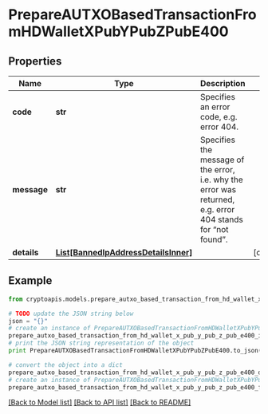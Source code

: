 # PrepareAUTXOBasedTransactionFromHDWalletXPubYPubZPubE400


## Properties
Name | Type | Description | Notes
------------ | ------------- | ------------- | -------------
**code** | **str** | Specifies an error code, e.g. error 404. | 
**message** | **str** | Specifies the message of the error, i.e. why the error was returned, e.g. error 404 stands for “not found”. | 
**details** | [**List[BannedIpAddressDetailsInner]**](BannedIpAddressDetailsInner.md) |  | [optional] 

## Example

```python
from cryptoapis.models.prepare_autxo_based_transaction_from_hd_wallet_x_pub_y_pub_z_pub_e400 import PrepareAUTXOBasedTransactionFromHDWalletXPubYPubZPubE400

# TODO update the JSON string below
json = "{}"
# create an instance of PrepareAUTXOBasedTransactionFromHDWalletXPubYPubZPubE400 from a JSON string
prepare_autxo_based_transaction_from_hd_wallet_x_pub_y_pub_z_pub_e400_instance = PrepareAUTXOBasedTransactionFromHDWalletXPubYPubZPubE400.from_json(json)
# print the JSON string representation of the object
print PrepareAUTXOBasedTransactionFromHDWalletXPubYPubZPubE400.to_json()

# convert the object into a dict
prepare_autxo_based_transaction_from_hd_wallet_x_pub_y_pub_z_pub_e400_dict = prepare_autxo_based_transaction_from_hd_wallet_x_pub_y_pub_z_pub_e400_instance.to_dict()
# create an instance of PrepareAUTXOBasedTransactionFromHDWalletXPubYPubZPubE400 from a dict
prepare_autxo_based_transaction_from_hd_wallet_x_pub_y_pub_z_pub_e400_form_dict = prepare_autxo_based_transaction_from_hd_wallet_x_pub_y_pub_z_pub_e400.from_dict(prepare_autxo_based_transaction_from_hd_wallet_x_pub_y_pub_z_pub_e400_dict)
```
[[Back to Model list]](../README.md#documentation-for-models) [[Back to API list]](../README.md#documentation-for-api-endpoints) [[Back to README]](../README.md)



